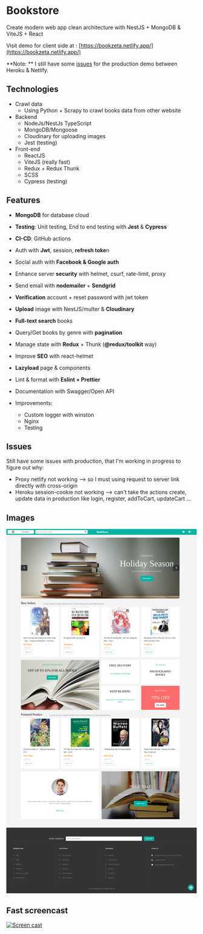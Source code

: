 # Bookstore

Create modern web app clean architecture with NestJS + MongoDB & ViteJS + React

Visit demo for client side at : [https://bookzeta.netlify.app/](https://bookzeta.netlify.app/)

**Note: ** I still have some [issues](#issues) for the production demo between Heroku & Netlify.

## Technologies
- Crawl data
  - Using Python + Scrapy to crawl books data from other website
- Backend
  - NodeJs/NestJs TypeScript
  - MongoDB/Mongoose
  - Cloudinary for uploading images
  - Jest (testing)
- Front-end
  - ReactJS
  - ViteJS (really fast)
  - Redux + Redux Thunk
  - SCSS
  - Cypress (testing)

## Features
- **MongoDB** for database cloud
- **Testing**: Unit testing, End to end testing with **Jest** & **Cypress**
- **CI-CD**: GitHub actions
- Auth with **Jwt**, session, **refresh toke**n
- Social auth with **Facebook & Google auth**
- Enhance server **security** with helmet, csurf, rate-limit, proxy
- Send email with **nodemailer** + **Sendgrid**
- **Verification** account + reset password with jwt token
- **Upload** image with NestJS/multer & **Cloudinary**
- **Full-text search** books
- Query/Get books by genre with **pagination**
- Manage state with **Redux** + Thunk (**@redux/toolkit** way)
- Improve **SEO** with react-helmet
- **Lazyload** page & components
- Lint & format with **Eslint + Prettier**
- Documentation with Swagger/Open API

- Improvements:
  - Custom logger with winston
  - Nginx
  - Testing

## Issues

Still have some issues with production, that I'm working in progress to figure out why:
  - Proxy netlify not working --> so I must using request to server link directly with cross-origin
  - Heroku session-cookie not working --> can't take the actions create, update data in production like login, register, addToCart, updateCart ...
## Images
<div align="center">
<img src="docs/img/home.png"/>
</div>

## Fast screencast

<div align="center"></div>

[![Screen cast](https://share.gifyoutube.com/4QgOm1.gif)](https://www.youtube.com/watch?v=bAreBxxrDac)

</div>